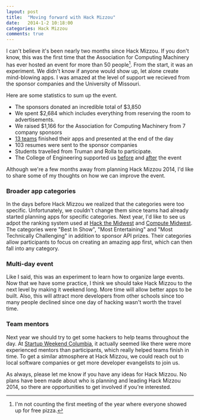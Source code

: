 ```yaml
---
layout: post
title:  "Moving forward with Hack Mizzou"
date:   2014-1-2 10:18:00
categories: Hack Mizzou
comments: true
---
```


I can't believe it's been nearly two months since Hack Mizzou.  If you don't know, this was the first time that the Association for Computing Machinery has ever hosted an event for more than 50 people[^1].  From the start, it was an experiment.  We didn't know if anyone would show up, let alone create mind-blowing apps.  I was amazed at the level of support we recieved from the sponsor companies and the University of Missouri.

Here are some statistics to sum up the event.

* The sponsors donated an incredible total of $3,850
* We spent $2,684 which includes everything from reserving the room to advertisements.
* We raised $1,166 for the Association for Computing Machinery from 7 company sponsors
* [13 teams][projects] finished their apps and presented at the end of the day
* 103 resumes were sent to the sponsor companies
* Students travelled from Truman and Rolla to participate.
* The College of Engineering supported us [before][coe-tweet] and [after][coe-article] the event

Although we're a few months away from planning Hack Mizzou 2014, I'd like to share some of my thoughts on how we can improve the event.

### Broader app categories
In the days before Hack Mizzou we realized that the categories were too specific.  Unfortunately, we couldn't change them since teams had already started planning apps for specific categories.  Next year, I'd like to see us adpot the ranking system used at [Hack the Midwest][hack-the-midwest] and [Compute Midwest][compute-midwest].  The categories were "Best In Show", "Most Entertaining" and "Most Technically Challenging" in addition to sponsor API prizes. Their categories allow participants to focus on creating an amazing app first, which can then fall into any category.

### Multi-day event
Like I said, this was an experiment to learn how to organize large events. Now that we have some practice, I think we should take Hack Mizzou to the next level by making it weekend long.  More time will allow better apps to be built. Also, this will attract more developers from other schools since too many people declined since one day of hacking wasn't worth the travel time.

### Team mentors
Next year we should try to get some hackers to help teams throughout the day.  At [Startup Weekend Columbia][startup-weekend], it actually seemed like there were more experienced mentors than participants, which really helped teams finish in time.  To get a similar atmosphere at Hack Mizzou, we could reach out to local software companies or get more developer evangelists to join us.


As always, please let me know if you have any ideas for Hack Mizzou.  No plans have been made about who is planning and leading Hack Mizzou 2014, so there are opportunities to get involved if you're interested.

[compute-midwest]: http://www.computemidwest.com/2013/#nav-hackathon
[hack-the-midwest]: http://www.hackthemidwest.com/
[projects]: https://www.hackerleague.org/hackathons/hack-mizzou/hacks
[coe-tweet]: https://twitter.com/mizzouengineer/status/390937225002635264
[coe-article]: http://engineering.missouri.edu/2013/11/coders-complete-first-large-scale-mu-hackathon/
[startup-weekend]: http://columbia.startupweekend.org/

[^1]: I'm not counting the first meeting of the year where everyone showed up for free pizza.